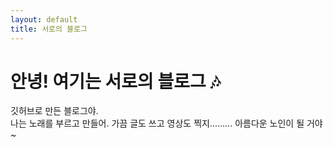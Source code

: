 ```yaml
---
layout: default
title: 서로의 블로그
---
```


# 안녕! 여기는 서로의 블로그 🎶

깃허브로 만든 블로그야.  
나는 노래를 부르고 만들어.
가끔 글도 쓰고 영상도 찍지.........
아름다운 노인이 될 거야 ~
